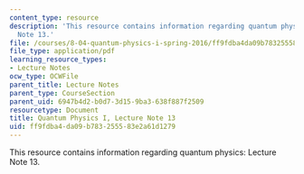 ```yaml
---
content_type: resource
description: 'This resource contains information regarding quantum physics: Lecture
  Note 13.'
file: /courses/8-04-quantum-physics-i-spring-2016/ff9fdba4da09b783255583e2a61d1279_MIT8_04S16_LecNotes13.pdf
file_type: application/pdf
learning_resource_types:
- Lecture Notes
ocw_type: OCWFile
parent_title: Lecture Notes
parent_type: CourseSection
parent_uid: 6947b4d2-b0d7-3d15-9ba3-638f887f2509
resourcetype: Document
title: Quantum Physics I, Lecture Note 13
uid: ff9fdba4-da09-b783-2555-83e2a61d1279
---
```

This resource contains information regarding quantum physics: Lecture Note 13.

